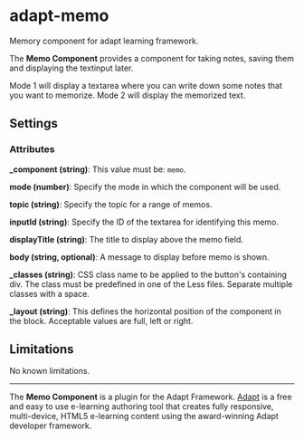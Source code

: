 # adapt-memo

Memory component for adapt learning framework.

The **Memo Component** provides a component for taking notes, saving them and displaying the textinput later.

Mode 1 will display a textarea where you can write down some notes that you want to memorize. 
Mode 2 will display the memorized text.

Settings
--------
### Attributes
**_component (string)**: This value must be: `memo`.

**mode (number)**: Specify the mode in which the component will be used.

**topic (string)**: Specify the topic for a range of memos.

**inputId (string)**: Specify the ID of the textarea for identifying this memo.

**displayTitle (string)**: The title to display above the memo field.

**body (string, optional)**: A message to display before memo is shown.

**_classes (string)**: CSS class name to be applied to the button's containing div. The class must be predefined in one of the Less files. Separate multiple classes with a space.

**_layout (string)**: This defines the horizontal position of the component in the block. Acceptable values are full, left or right.


Limitations
-----------
No known limitations.

-----------
The **Memo Component** is a plugin for the Adapt Framework. [Adapt](https://www.adaptlearning.org) is a free and easy to use e-learning authoring tool that creates fully responsive, multi-device, HTML5 e-learning content using the award-winning Adapt developer framework.
